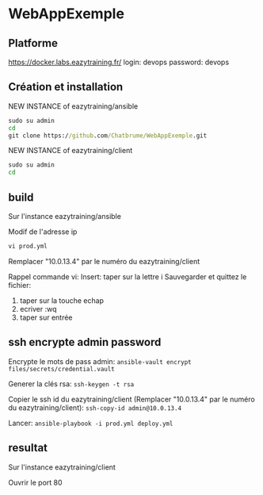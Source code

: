 # WebAppExemple

## Platforme
https://docker.labs.eazytraining.fr/
login: devops
password: devops

## Création et installation
NEW INSTANCE of eazytraining/ansible
```cmd
sudo su admin
cd
git clone https://github.com/Chatbrume/WebAppExemple.git
```

NEW INSTANCE of eazytraining/client
```cmd
sudo su admin
cd
```

## build
Sur l'instance eazytraining/ansible

Modif de l'adresse ip
```cmd
vi prod.yml
```
Remplacer "10.0.13.4" par le numéro du eazytraining/client

Rappel commande vi:
Insert: taper sur la lettre i
Sauvegarder et quittez le fichier:
1) taper sur la touche echap
2) ecriver :wq
3) taper sur entrée

## ssh encrypte admin password
Encrypte le mots de pass admin:
`ansible-vault encrypt files/secrets/credential.vault`

Generer la clés rsa:
`ssh-keygen -t rsa`

Copier le ssh id du eazytraining/client (Remplacer "10.0.13.4" par le numéro du eazytraining/client):
`ssh-copy-id admin@10.0.13.4`

Lancer:
`ansible-playbook -i prod.yml deploy.yml`

## resultat
Sur l'instance eazytraining/client

Ouvrir le port 80
